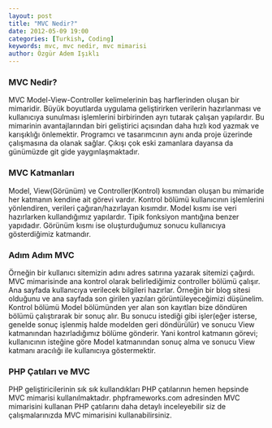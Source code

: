 ```yaml
---
layout: post
title: "MVC Nedir?"
date: 2012-05-09 19:00
categories: [Turkish, Coding]
keywords: mvc, mvc nedir, mvc mimarisi
author: Özgür Adem Işıklı
---
```


### MVC Nedir?

MVC Model-View-Controller kelimelerinin baş harflerinden oluşan bir mimaridir. Büyük boyutlarda uygulama geliştirirken verilerin hazırlanması ve kullanıcıya sunulması işlemlerini birbirinden ayrı tutarak çalışan yapılardır. Bu mimarinin avantajlarından biri geliştirici açısından daha hızlı kod yazmak ve karışıklığı önlemektir. Programcı ve tasarımcının aynı anda proje üzerinde çalışmasına da olanak sağlar. Çıkışı çok eski zamanlara dayansa da günümüzde git gide yaygınlaşmaktadır.

### MVC Katmanları

Model, View(Görünüm) ve Controller(Kontrol) kısmından oluşan bu mimaride her katmanın kendine ait görevi vardır. Kontrol bölümü kullanıcının işlemlerini yönlendiren, verileri çağıran/hazırlayan kısımdır. Model kısmı ise veri hazırlarken kullandığımız yapılardır. Tipik fonksiyon mantığına benzer yapıdadır. Görünüm kısmı ise oluşturduğumuz sonucu kullanıcıya gösterdiğimiz katmandır.

### Adım Adım MVC

Örneğin bir kullanıcı sitemizin adını adres satırına yazarak sitemizi çağırdı. MVC mimarisinde ana kontrol olarak belirlediğimiz controller bölümü çalışır. Ana sayfada kullanıcıya verilecek bilgileri hazırlar. Örneğin bir blog sitesi olduğunu ve ana sayfada son girilen yazıları görüntüleyeceğimizi düşünelim. Kontrol bölümü Model bölümünden yer alan son kayıtları bize döndüren bölümü çalıştırarak bir sonuç alır. Bu sonucu istediği gibi işler(eğer isterse, genelde sonuç işlenmiş halde modelden geri döndürülür) ve sonucu View katmanından hazırladığımız bölüme gönderir. Yani kontrol katmanın görevi; kullanıcının isteğine göre Model katmanından sonuç alma ve sonucu View katmanı aracılığı ile kullanıcıya göstermektir.

### PHP Çatıları ve MVC

PHP geliştiricilerinin sık sık kullandıkları PHP çatılarının hemen hepsinde MVC mimarisi kullanılmaktadır. phpframeworks.com adresinden MVC mimarisini kullanan PHP çatılarını daha detaylı inceleyebilir siz de çalışmalarınızda MVC mimarisini kullanabilirsiniz.
